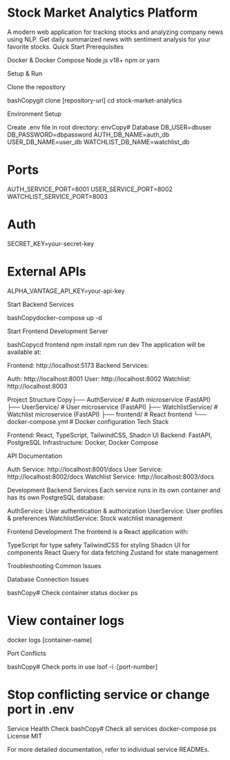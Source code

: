 # Stock Market Analytics Platform
A modern web application for tracking stocks and analyzing company news using NLP. Get daily summarized news with sentiment analysis for your favorite stocks.
Quick Start
Prerequisites

Docker & Docker Compose
Node.js v18+
npm or yarn

Setup & Run

Clone the repository

bashCopygit clone [repository-url]
cd stock-market-analytics

Environment Setup

Create .env file in root directory:
envCopy# Database
DB_USER=dbuser
DB_PASSWORD=dbpassword
AUTH_DB_NAME=auth_db
USER_DB_NAME=user_db
WATCHLIST_DB_NAME=watchlist_db

# Ports

AUTH_SERVICE_PORT=8001
USER_SERVICE_PORT=8002
WATCHLIST_SERVICE_PORT=8003

# Auth

SECRET_KEY=your-secret-key

# External APIs

ALPHA_VANTAGE_API_KEY=your-api-key

Start Backend Services

bashCopydocker-compose up -d

Start Frontend Development Server

bashCopycd frontend
npm install
npm run dev
The application will be available at:

Frontend: http://localhost:5173
Backend Services:

Auth: http://localhost:8001
User: http://localhost:8002
Watchlist: http://localhost:8003

Project Structure
Copy├── AuthService/ # Auth microservice (FastAPI)
├── UserService/ # User microservice (FastAPI)
├── WatchlistService/ # Watchlist microservice (FastAPI)
├── frontend/ # React frontend
└── docker-compose.yml # Docker configuration
Tech Stack

Frontend: React, TypeScript, TailwindCSS, Shadcn UI
Backend: FastAPI, PostgreSQL
Infrastructure: Docker, Docker Compose

API Documentation

Auth Service: http://localhost:8001/docs
User Service: http://localhost:8002/docs
Watchlist Service: http://localhost:8003/docs

Development
Backend Services
Each service runs in its own container and has its own PostgreSQL database:

AuthService: User authentication & authorization
UserService: User profiles & preferences
WatchlistService: Stock watchlist management

Frontend Development
The frontend is a React application with:

TypeScript for type safety
TailwindCSS for styling
Shadcn UI for components
React Query for data fetching
Zustand for state management

Troubleshooting
Common Issues

Database Connection Issues

bashCopy# Check container status
docker ps

# View container logs

docker logs [container-name]

Port Conflicts

bashCopy# Check ports in use
lsof -i :[port-number]

# Stop conflicting service or change port in .env

Service Health Check
bashCopy# Check all services
docker-compose ps
License
MIT

For more detailed documentation, refer to individual service READMEs.
